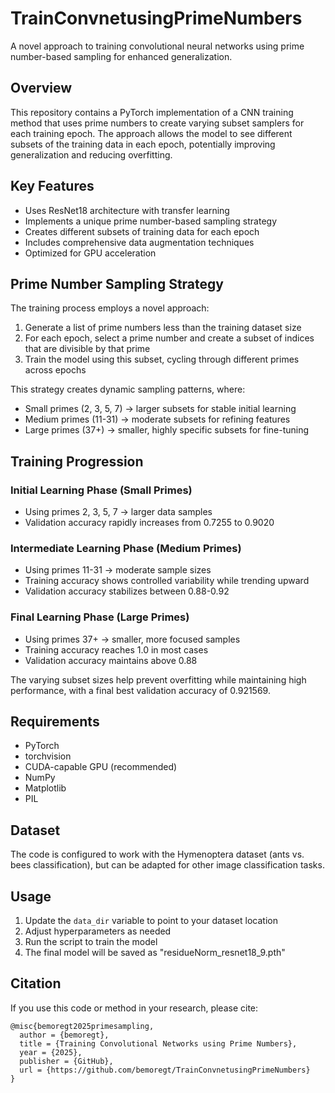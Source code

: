 # TrainConvnetusingPrimeNumbers

A novel approach to training convolutional neural networks using prime number-based sampling for enhanced generalization.

## Overview

This repository contains a PyTorch implementation of a CNN training method that uses prime numbers to create varying subset samplers for each training epoch. The approach allows the model to see different subsets of the training data in each epoch, potentially improving generalization and reducing overfitting.

## Key Features

- Uses ResNet18 architecture with transfer learning
- Implements a unique prime number-based sampling strategy
- Creates different subsets of training data for each epoch
- Includes comprehensive data augmentation techniques
- Optimized for GPU acceleration

## Prime Number Sampling Strategy

The training process employs a novel approach:

1. Generate a list of prime numbers less than the training dataset size
2. For each epoch, select a prime number and create a subset of indices that are divisible by that prime
3. Train the model using this subset, cycling through different primes across epochs

This strategy creates dynamic sampling patterns, where:
- Small primes (2, 3, 5, 7) → larger subsets for stable initial learning
- Medium primes (11-31) → moderate subsets for refining features
- Large primes (37+) → smaller, highly specific subsets for fine-tuning

## Training Progression

### Initial Learning Phase (Small Primes)
- Using primes 2, 3, 5, 7 → larger data samples
- Validation accuracy rapidly increases from 0.7255 to 0.9020

### Intermediate Learning Phase (Medium Primes)
- Using primes 11-31 → moderate sample sizes
- Training accuracy shows controlled variability while trending upward
- Validation accuracy stabilizes between 0.88-0.92

### Final Learning Phase (Large Primes)
- Using primes 37+ → smaller, more focused samples
- Training accuracy reaches 1.0 in most cases
- Validation accuracy maintains above 0.88

The varying subset sizes help prevent overfitting while maintaining high performance, with a final best validation accuracy of 0.921569.

## Requirements

- PyTorch
- torchvision
- CUDA-capable GPU (recommended)
- NumPy
- Matplotlib
- PIL

## Dataset

The code is configured to work with the Hymenoptera dataset (ants vs. bees classification), but can be adapted for other image classification tasks.

## Usage

1. Update the `data_dir` variable to point to your dataset location
2. Adjust hyperparameters as needed
3. Run the script to train the model
4. The final model will be saved as "residueNorm_resnet18_9.pth"

## Citation

If you use this code or method in your research, please cite:

```
@misc{bemoregt2025primesampling,
  author = {bemoregt},
  title = {Training Convolutional Networks using Prime Numbers},
  year = {2025},
  publisher = {GitHub},
  url = {https://github.com/bemoregt/TrainConvnetusingPrimeNumbers}
}
```